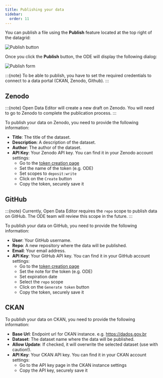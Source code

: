 ```yaml
---
title: Publishing your data
sidebar:
  order: 11
---
```


You can publish a file using the **Publish** feature located at the top right of the datagrid:

![Publish button](./assets/publishing-data/publish-button.png)

Once you click the **Publish** button, the ODE will display the following dialog:

![Publish form](./assets/publishing-data/publish-form.png)

:::{note}
To be able to publish, you have to set the required credentials to connect to a data portal (CKAN, Zenodo, Github).
:::

## Zenodo

:::{note}
Open Data Editor will create a new draft on Zenodo. You will need to go to Zenodo to complete the publication process.
:::

To publish your data on Zenodo, you need to provide the following information:

- **Title**: The title of the dataset.
- **Description**: A description of the dataset.
- **Author**: The author of the dataset.
- **API Key**: Your Zenodo API key. You can find it in your Zenodo account settings:
  - Go to the [token creation page](https://zenodo.org/account/settings/applications/tokens/new/)
  - Set the name of the token (e.g. ODE)
  - Set scopes to `deposit:write`
  - Click on the `Create` button
  - Copy the token, securely save it

## GitHub

:::{note}
Currently, Open Data Editor requires the `repo` scope to publish data on GitHub. The ODE team will review this scope in the future.
:::

To publish your data on GitHub, you need to provide the following information:

- **User**: Your GitHub username.
- **Repo**: A new repository where the data will be published.
- **Email**: Your email address.
- **API Key**: Your GitHub API key. You can find it in your GitHub account settings:
  - Go to the [token creation page](https://github.com/settings/tokens/new)
  - Set the note for the token (e.g. ODE)
  - Set expiration date
  - Select the `repo` scope
  - Click on the `Generate token` button
  - Copy the token, securely save it

## CKAN

To publish your data on CKAN, you need to provide the following information:

- **Base Url**: Endpoint url for CKAN instance. e.g. https://dados.gov.br
- **Dataset**: The dataset name where the data will be published.
- **Allow Update**: If checked, it will overwrite the selected dataset (use with caution!).
- **API Key**: Your CKAN API key. You can find it in your CKAN account settings:
  - Go to the API key page in the CKAN instance settings
  - Copy the API key, securely save it
